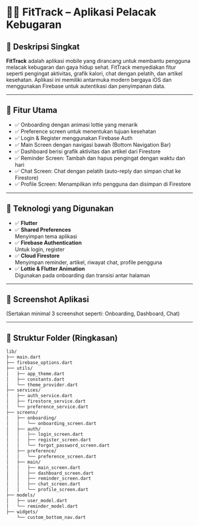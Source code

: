 # 🏋️‍♂️ FitTrack – Aplikasi Pelacak Kebugaran

## 📌 Deskripsi Singkat
**FitTrack** adalah aplikasi mobile yang dirancang untuk membantu pengguna melacak kebugaran dan gaya hidup sehat. FitTrack menyediakan fitur seperti pengingat aktivitas, grafik kalori, chat dengan pelatih, dan artikel kesehatan. Aplikasi ini memiliki antarmuka modern bergaya iOS dan menggunakan Firebase untuk autentikasi dan penyimpanan data.

---

## 🚀 Fitur Utama
- ✅ Onboarding dengan animasi lottie yang menarik
- ✅ Preference screen untuk menentukan tujuan kesehatan
- ✅ Login & Register menggunakan Firebase Auth
- ✅ Main Screen dengan navigasi bawah (Bottom Navigation Bar)
- ✅ Dashboard berisi grafik aktivitas dan artikel dari Firestore
- ✅ Reminder Screen: Tambah dan hapus pengingat dengan waktu dan hari
- ✅ Chat Screen: Chat dengan pelatih (auto-reply dan simpan chat ke Firestore)
- ✅ Profile Screen: Menampilkan info pengguna dan disimpan di Firestore

---

## 🧰 Teknologi yang Digunakan
- ✅ **Flutter**
- ✅ **Shared Preferences**  
  Menyimpan tema aplikasi
- ✅ **Firebase Authentication**  
  Untuk login, register
- ✅ **Cloud Firestore**  
  Menyimpan reminder, artikel, riwayat chat, profile pengguna
- ✅ **Lottie & Flutter Animation**  
  Digunakan pada onboarding dan transisi antar halaman

---

## 📸 Screenshot Aplikasi
(Sertakan minimal 3 screenshot seperti: Onboarding, Dashboard, Chat)

---

## 📁 Struktur Folder (Ringkasan)
```bash
lib/
├── main.dart
├── firebase_options.dart
├── utils/
│   ├── app_theme.dart
│   ├── constants.dart
│   └── theme_provider.dart
├── services/
│   ├── auth_service.dart
│   ├── firestore_service.dart
│   └── preference_service.dart
├── screens/
│   ├── onboarding/
│   │   └── onboarding_screen.dart
│   ├── auth/
│   │   ├── login_screen.dart
│   │   ├── register_screen.dart
│   │   └── forgot_password_screen.dart
│   ├── preference/
│   │   └── preference_screen.dart
│   ├── main/
│   │   ├── main_screen.dart
│   │   ├── dashboard_screen.dart
│   │   ├── reminder_screen.dart
│   │   ├── chat_screen.dart
│   │   └── profile_screen.dart
├── models/
│   ├── user_model.dart
│   └── reminder_model.dart
├── widgets/
    └── custom_bottom_nav.dart

